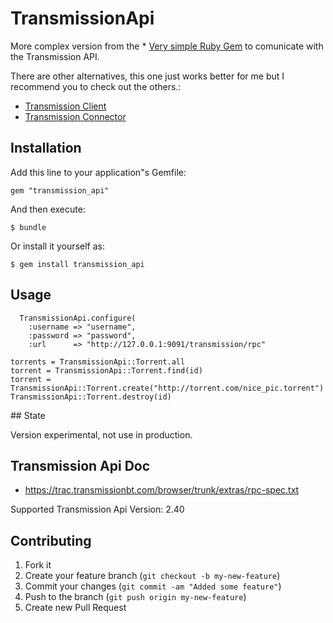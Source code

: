 # TransmissionApi

More complex version from the * [Very simple Ruby Gem](https://github.com/dsander/transmission-client) to comunicate with the Transmission API.

There are other alternatives, this one just works better for me but I recommend you to check out the others.:

* [Transmission Client](https://github.com/dsander/transmission-client)
* [Transmission Connector](https://github.com/mattissf/transmission-connector)


## Installation

Add this line to your application"s Gemfile:

    gem "transmission_api"

And then execute:

    $ bundle

Or install it yourself as:

    $ gem install transmission_api

## Usage

      TransmissionApi.configure(
        :username => "username",
        :password => "password",
        :url      => "http://127.0.0.1:9091/transmission/rpc"

    torrents = TransmissionApi::Torrent.all
    torrent = TransmissionApi::Torrent.find(id)
    torrent = TransmissionApi::Torrent.create("http://torrent.com/nice_pic.torrent")
    TransmissionApi::Torrent.destroy(id)

## State

Version experimental, not use in production.

## Transmission Api Doc

* https://trac.transmissionbt.com/browser/trunk/extras/rpc-spec.txt

Supported Transmission Api Version: 2.40

## Contributing

1. Fork it
2. Create your feature branch (`git checkout -b my-new-feature`)
3. Commit your changes (`git commit -am "Added some feature"`)
4. Push to the branch (`git push origin my-new-feature`)
5. Create new Pull Request
